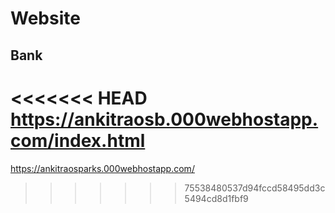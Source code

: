 # Website


## Bank
<<<<<<< HEAD
https://ankitraosb.000webhostapp.com/index.html
=======
https://ankitraosparks.000webhostapp.com/
>>>>>>> 75538480537d94fccd58495dd3c5494cd8d1fbf9
